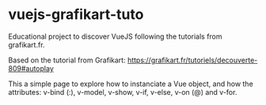# vuejs-grafikart-tuto
Educational project to discover VueJS following the tutorials from grafikart.fr.

Based on the tutorial from Grafikart: https://grafikart.fr/tutoriels/decouverte-809#autoplay

This a simple page to explore how to instanciate a Vue object, and how the attributes: v-bind (:), v-model, v-show, v-if, v-else, v-on (@) and v-for.
